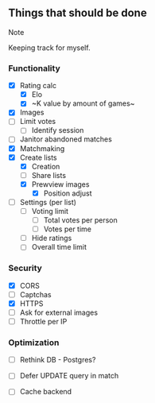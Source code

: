 ## Things that should be done

> [!NOTE]
> Keeping track for myself.

### Functionality
  - [x] Rating calc
    - [x] Elo
    - [x] ~K value by amount of games~
  - [x] Images
  - [ ] Limit votes
    - [ ] Identify session
  - [ ] Janitor abandoned matches
  - [x] Matchmaking
  - [x] Create lists
    - [x] Creation
    - [ ] Share lists
    - [x] Prewview images
      - [x] Position adjust
  - [ ] Settings (per list)
    - [ ] Voting limit
      - [ ] Total votes per person
      - [ ] Votes per time
    - [ ] Hide ratings
    - [ ] Overall time limit

### Security
  - [x] CORS
  - [ ] Captchas
  - [x] HTTPS
  - [ ] Ask for external images
  - [ ] Throttle per IP

### Optimization
  - [ ] Rethink DB - Postgres?
  - [ ] Defer UPDATE query in match
  - [ ] Cache backend

